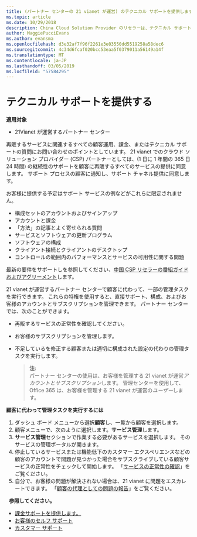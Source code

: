 ```yaml
---
title: (パートナー センターの 21 vianet が運営) のテクニカル サポートを提供します。
ms.topic: article
ms.date: 10/29/2018
description: China Cloud Solution Provider のリセラーは、テクニカル サポートを顧客に提供できます。
author: MaggiePucciEvans
ms.author: evansma
ms.openlocfilehash: d3e32af7f96f2261e3e03550dd5519258a58dec6
ms.sourcegitcommit: 4c34d6fcaf020bcc53eaa5f0379011a56149a14f
ms.translationtype: MT
ms.contentlocale: ja-JP
ms.lasthandoff: 03/05/2019
ms.locfileid: "57584295"
---
```

# <a name="provide-technical-support"></a>テクニカル サポートを提供する

**適用対象**

-   21Vianet が運営するパートナー センター

再販するサービスに関連するすべての顧客運用、課金、またはテクニカル サポートの質問にお問い合わせのポイントとしています。 21 vianet でのクラウド ソリューション プロバイダー (CSP) パートナーとしては、(1 日に 1 年間の 365 日 24 時間) の継続性のサポートを顧客に再販するすべてのサービスの提供に同意します。 サポート プロセスの顧客に通知し、サポート チャネル提供に同意します。  

お客様に提供する予定はサポート サービスの例などがこれらに限定されません。
 
-   構成セットのアカウントおよびサインアップ 
-   アカウントと課金 
-   「方法」の記事とよく寄せられる質問 
-   サービスとソフトウェアの更新プログラム 
-   ソフトウェアの構成 
-   クライアント接続とクライアントのデスクトップ
-   コントロールの範囲内のパフォーマンスとサービスの可用性に関する問題 

最新の要件をサポートしを参照してください、[中国 CSP リセラーの番組ガイドおよびアグリーメント](csp-program-guide-and-agreements.md)します。

21 vianet が運営するパートナー センターで顧客に代わって、一部の管理タスクを実行できます。 これらの特権を使用すると、直接サポート、構成、およびお客様のアカウントとサブスクリプションを管理できます。 パートナー センターでは、次のことができます。

-   再販するサービスの正常性を確認してください。
-   お客様のサブスクリプションを管理します。
-   不足しているを修正する顧客または適切に構成された設定の代わりの管理タスクを実行します。

    >**注:**<br>パートナー センターの使用は、お客様を管理する 21 vianet が運営*アカウントとサブスクリプション*します。 管理センターを使用して、Office 365 は、お客様を管理する 21 vianet が運営の*ユーザー*します。 

**顧客に代わって管理タスクを実行するには**

1.  ダッシュ ボード メニューから選択**顧客**し、一覧から顧客を選択します。
2.  顧客メニューで、次のように選択します。**サービス管理**します。
3.  **サービス管理**セクションで作業する必要があるサービスを選択します。 そのサービスの管理ポータルが開きます。
4.  停止しているサービスまたは機能低下のカスタマー エクスペリエンスなどの顧客のアカウントで問題が見つかった場合をサブスクライブしている顧客サービスの正常性をチェックして開始します。 「[サービスの正常性の確認](check-service-health.md)」をご覧ください。
5.  自分で、お客様の問題が解決されない場合は、21 vianet に問題をエスカレートできます。 「[顧客の代理としての問題の報告](report-problems-on-behalf-of-a-customer.md)」をご覧ください。

 
**参照してください。**

-   [課金サポートを提供します。](provide-billing-support.md)
-   [お客様のセルフ サポート](customer-self-support.md)
-   [カスタマー サポート](customer-support.md)


 




